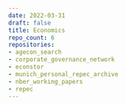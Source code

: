 ```yaml
---
date: 2022-03-31
draft: false
title: Economics
repo_count: 6
repositories:
- agecon_search
- corporate_governance_network
- econstor
- munich_personal_repec_archive
- nber_working_papers
- repec
---
```



